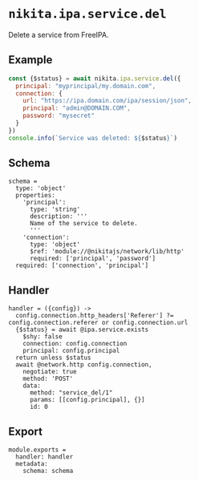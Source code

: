 
# `nikita.ipa.service.del`

Delete a service from FreeIPA.

## Example

```js
const {$status} = await nikita.ipa.service.del({
  principal: "myprincipal/my.domain.com",
  connection: {
    url: "https://ipa.domain.com/ipa/session/json",
    principal: "admin@DOMAIN.COM",
    password: "mysecret"
  }
})
console.info(`Service was deleted: ${$status}`)
```

## Schema

    schema =
      type: 'object'
      properties:
        'principal':
          type: 'string'
          description: '''
          Name of the service to delete.
          '''
        'connection':
          type: 'object'
          $ref: 'module://@nikitajs/network/lib/http'
          required: ['principal', 'password']
      required: ['connection', 'principal']

## Handler

    handler = ({config}) ->
      config.connection.http_headers['Referer'] ?= config.connection.referer or config.connection.url
      {$status} = await @ipa.service.exists
        $shy: false
        connection: config.connection
        principal: config.principal
      return unless $status
      await @network.http config.connection,
        negotiate: true
        method: 'POST'
        data:
          method: "service_del/1"
          params: [[config.principal], {}]
          id: 0

## Export

    module.exports =
      handler: handler
      metadata:
        schema: schema
